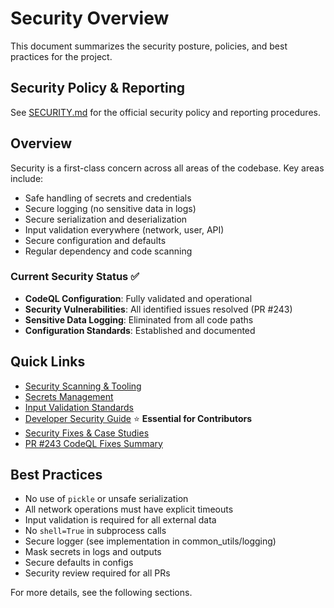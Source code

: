 # Security Overview

This document summarizes the security posture, policies, and best practices for the project.

## Security Policy & Reporting

See [SECURITY.md](../../SECURITY.md) for the official security policy and reporting procedures.

## Overview

Security is a first-class concern across all areas of the codebase. Key areas include:
- Safe handling of secrets and credentials
- Secure logging (no sensitive data in logs)
- Secure serialization and deserialization
- Input validation everywhere (network, user, API)
- Secure configuration and defaults
- Regular dependency and code scanning

### Current Security Status ✅
- **CodeQL Configuration**: Fully validated and operational
- **Security Vulnerabilities**: All identified issues resolved (PR #243)
- **Sensitive Data Logging**: Eliminated from all code paths
- **Configuration Standards**: Established and documented

## Quick Links

- [Security Scanning & Tooling](02_scanning_and_tooling.md)
- [Secrets Management](03_secrets_management.md)
- [Input Validation Standards](04_input_validation_standards.md)
- [Developer Security Guide](06_developer_security_guide.md) ⭐ **Essential for Contributors**
- [Security Fixes & Case Studies](../09_archive_and_notes/security_fixes_summaries.md)
- [PR #243 CodeQL Fixes Summary](../../PR243_CODEQL_FIXES_SUMMARY.md)

## Best Practices

- No use of `pickle` or unsafe serialization
- All network operations must have explicit timeouts
- Input validation is required for all external data
- No `shell=True` in subprocess calls
- Secure logger (see implementation in common_utils/logging)
- Mask secrets in logs and outputs
- Secure defaults in configs
- Security review required for all PRs

For more details, see the following sections.
